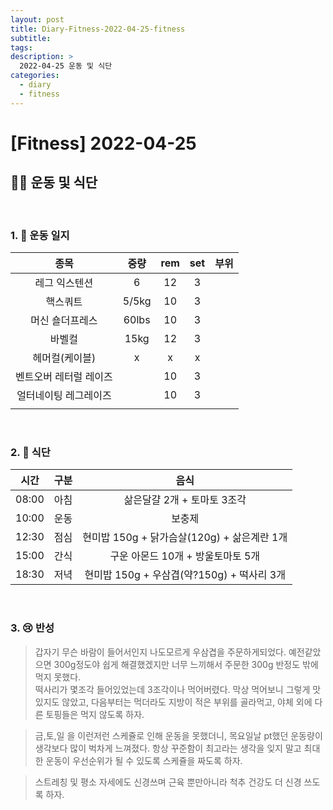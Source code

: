 ```yaml
---
layout: post
title: Diary-Fitness-2022-04-25-fitness
subtitle:
tags:
description: >
  2022-04-25 운동 및 식단
categories:
  - diary
  - fitness
---
```


# [Fitness] 2022-04-25

##  __🏋️‍♀️ 운동 및 식단__   
<br/>

### __1. 📒 운동 일지__ 


| 종목 | 중량 | rem | set | 부위 |
|:----------:|:----------:|:----------:|:----------:|:----------:|
| 레그 익스텐션 | 6 | 12 | 3 |  |
| 핵스쿼트 | 5/5kg | 10 | 3 |  |
| 머신 숄더프레스 | 60lbs | 10 | 3 |  |
| 바벨컬 | 15kg | 12 | 3 |  |
| 헤머컬(케이블) | x | x | x |  |
| 벤트오버 레터럴 레이즈 |  | 10 | 3 |  |
| 얼터네이팅 레그레이즈 |  | 10 | 3 |  |
|  |  |  |  |  |

<br/>

### __2. 🍗 식단__  

| 시간 | 구분 | 음식 |
|:----------:|:----------:|:----------:|
| 08:00 | 아침 | 삶은달걀 2개 + 토마토 3조각 |
| 10:00 | 운동 | 보충제 |
| 12:30 | 점심 | 현미밥 150g + 닭가슴살(120g) + 삶은계란 1개 |
| 15:00 | 간식 | 구운 아몬드 10개 + 방울토마토 5개   |
| 18:30 | 저녁 | 현미밥 150g + 우삼겹(약?150g) + 떡사리 3개 |

<br/>

### __3. 😢 반성__

> 갑자기 무슨 바람이 들어서인지 나도모르게 우삼겹을 주문하게되었다. 예전같았으면 300g정도야 쉽게 해결했겠지만 너무 느끼해서 주문한 300g 반정도 밖에 먹지 못했다. <br/> 떡사리가 몇조각 들어있었는데 3조각이나 먹어버렸다. 막상 먹어보니 그렇게 맛있지도 않았고, 다음부터는 먹더라도 지방이 적은 부위를 골라먹고, 야체 외에 다른 토핑들은 먹지 않도록 하자.

> 금,토,일 을 이런저런 스케쥴로 인해 운동을 못했더니, 목요일날 pt했던 운동량이 생각보다 많이 벅차게 느껴졌다. 항상 꾸준함이 최고라는 생각을 잊지 말고 최대한 운동이 우선순위가 될 수 있도록 스케쥴을 짜도록 하자.

> 스트레칭 및 평소 자세에도 신경쓰며 근육 뿐만아니라 척추 건강도 더 신경 쓰도록 하자.
